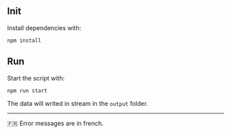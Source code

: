 ## Init

Install dependencies with:

```
npm install
```

## Run

Start the script with:

```
npm run start
```

The data will writed in stream in the `output` folder.

---

🇫🇷 Error messages are in french.
